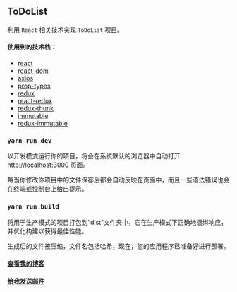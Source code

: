 ## ToDoList

利用 `React` 相关技术实现 `ToDoList` 项目。

#### 使用到的技术栈：

 - [react](https://reactjs.org/)
 - [react-dom](https://reactjs.org)
 - [axios](https://github.com/axios/axios)
 - [prop-types](https://github.com/facebook/prop-types)
 - [redux](https://redux.js.org/)
 - [react-redux](https://react-redux.js.org)
 - [redux-thunk](https://github.com/reduxjs/redux-thunk)
 - [immutable](https://immutable-js.github.io/immutable-js/)
 - [redux-immutable](https://github.com/gajus/redux-immutable)

### `yarn run dev`

以开发模式运行你的项目，将会在系统默认的浏览器中自动打开 [http://localhost:3000](http://localhost:3000) 页面。

每当你修改你项目中的文件保存后都会自动反映在页面中，而且一些语法错误也会在终端或控制台上给出提示。

### `yarn run build`

将用于生产模式的项目打包到“dist”文件夹中，它在生产模式下正确地捆绑响应，并优化构建以获得最佳性能。

生成后的文件被压缩，文件名包括哈希，现在，您的应用程序已准备好进行部署。

#### [查看我的博客](https://anani1994.github.io/#/)
#### [给我发送邮件](http://mail.qq.com/cgi-bin/qm_share?t=qm_mailme&email=zqqhoKm5pq2moI6oobajr6ei4K2how)